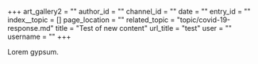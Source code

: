 +++
art_gallery2 = ""
author_id = ""
channel_id = ""
date = ""
entry_id = ""
index__topic = []
page_location = ""
related_topic = "topic/covid-19-response.md"
title = "Test of new content"
url_title = "test"
user = ""
username = ""
+++

Lorem gypsum.
